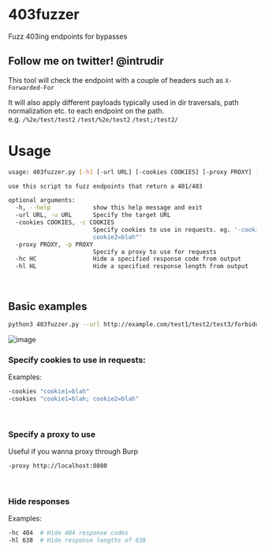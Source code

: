 # 403fuzzer
Fuzz 403ing endpoints for bypasses

## Follow me on twitter! @intrudir

This tool will check the endpoint with a couple of headers such as `X-Forwarded-For`

It will also apply different payloads typically used in dir traversals, path normalization etc. to each endpoint on the path.
<br> e.g. `/%2e/test/test2` `/test/%2e/test2` `/test;/test2/`

# Usage
```bash
usage: 403fuzzer.py [-h] [-url URL] [-cookies COOKIES] [-proxy PROXY] [-hc HC] [-hl HL]

use this script to fuzz endpoints that return a 401/403

optional arguments:
  -h, --help            show this help message and exit
  -url URL, -u URL      Specify the target URL
  -cookies COOKIES, -c COOKIES
                        Specify cookies to use in requests. eg. '-cookie "cookie1=blah;
                        cookie2=blah"'
  -proxy PROXY, -p PROXY
                        Specify a proxy to use for requests
  -hc HC                Hide a specified response code from output
  -hl HL                Hide a specified response length from output
```
<br>

## Basic examples
```bash
python3 403fuzzer.py --url http://example.com/test1/test2/test3/forbidden.html
```
![image](https://user-images.githubusercontent.com/24526564/90268769-7ec1ae80-de25-11ea-859f-6d49593a0608.png)
<br>

### Specify cookies to use in requests:
Examples:
```bash
-cookies "cookie1=blah"
-cookies "cookie1=blah; cookie2=blah"
```
<br>

### Specify a proxy to use
Useful if you wanna proxy through Burp
```bash
-proxy http://localhost:8080
```
<br>

### Hide responses
Examples:
```bash
-hc 404  # Hide 404 response codes
-hl 638  # Hide response lengths of 638
```
